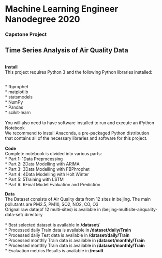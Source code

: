 # Machine Learning Engineer Nanodegree 2020
###  Capstone Project 
## Time Series Analysis of Air Quality Data
<br>
<b>Install</b>
<br>
This project requires Python 3 and the following Python libraries installed:

<br>* fbprophet
<br>* matplotlib
<br>* statsmodels
<br>* NumPy
<br>* Pandas
<br>* scikit-learn
<br><br>
You will also need to have software installed to run and execute an iPython Notebook
<br>
We recommend to install Anaconda, a pre-packaged Python distribution that contains all of the necessary libraries and software for this project.
<br><br><b>Code</b>
<br>Complete notebook is divided into various parts:
<br>* Part 1: 1Data Preprocessing
<br>* Part 2: 2Data Modelling with ARIMA
<br>* Part 3: 3Data Modelling with FBPhrophet
<br>* Part 4: 4Data Modelling with Holt Winter
<br>* Part 5: 5Training with LSTM 
<br>* Part 6: 6Final Model Evaluation and Prediction.
<br>

<b> Data </b>
<br>The Dataset consists of Air Quality data from 12 sites in beijing. The main pollutants are PM2.5, PM10, SO2, NO2, CO, O3
<br>Orignal raw data(of 12 multi-sites) is available in /beijing-multisite-airquality-data-set/ directory<br>
<br>* Best selected dataset is available in <b> /dataset/ </b>
<br>* Processed daily Train data is available in<b> /dataset/daily/Train</b>
<br>* Processed daily Test data is available in<b> /dataset/daily/Train</b>
<br>* Processed monthly Train data is available in<b> /dataset/monthly/Train</b>
<br>* Processed monthly Train data is available in<b> /dataset/monthly/Train</b>
<br>* Evaluation metrics Results is available in<b> /result</b>
<br><br>



